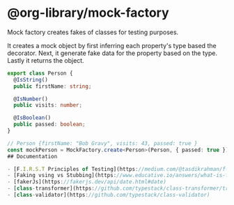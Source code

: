 # @org-library/mock-factory

Mock factory creates fakes of classes for testing purposes.

It creates a mock object by first inferring each property's type based the
decorator. Next, it generate fake data for the property based on the type.
Lastly it returns the object.

```typescript
export class Person {
  @IsString()
  public firstName: string;

  @IsNumber()
  public visits: number;

  @IsBoolean()
  public passed: boolean;
}

// Person {firstName: "Bob Gravy", visits: 43, passed: true }
const mockPerson = MockFactory.create<Person>(Person, { passed: true });
## Documentation

- [F.I.R.S.T Principles of Testing](https://medium.com/@tasdikrahman/f-i-r-s-t-principles-of-testing-1a497acda8d6>6)
- [Faking vsing vs Stubbing](https://www.educative.io/answers/what-is-faking-vs-mocking-vs-stubbinghttps://www.educative.io/answers/what-is-faking-vs-mocking-vs-stubbing)
- [fakerJs](https://fakerjs.dev/api/date.html#date)
- [class-transformer](https://github.com/typestack/class-transformer/tree/master)
- [class-validator](https://github.com/typestack/class-validator)
